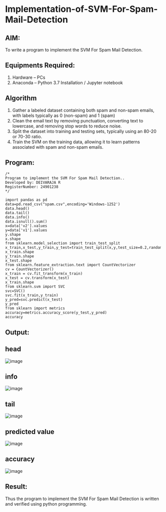 # Implementation-of-SVM-For-Spam-Mail-Detection

## AIM:
To write a program to implement the SVM For Spam Mail Detection.

## Equipments Required:
1. Hardware – PCs
2. Anaconda – Python 3.7 Installation / Jupyter notebook

## Algorithm
1. Gather a labeled dataset containing both spam and non-spam emails, with labels typically as 0 (non-spam) and 1 (spam)
2. Clean the email text by removing punctuation, converting text to lowercase, and removing stop words to reduce noise.
3. Split the dataset into training and testing sets, typically using an 80-20 or 70-30 ratio.
4. Train the SVM on the training data, allowing it to learn patterns associated with spam and non-spam emails.

## Program:
```
/*
Program to implement the SVM For Spam Mail Detection..
Developed by: DEIVARAJA R
RegisterNumber: 24901238
*/
```
```
import pandas as pd
data=pd.read_csv("spam.csv",encoding='Windows-1252')
data.head()
data.tail()
data.info()
data.isnull().sum()
x=data['v2'].values
y=data['v1'].values
y.shape
x.shape
from sklearn.model_selection import train_test_split
x_train,x_test,y_train,y_test=train_test_split(x,y,test_size=0.2,random_state=0)
x_train.shape
y_train.shape
x_test.shape
from sklearn.feature_extraction.text import CountVectorizer
cv = CountVectorizer()
x_train = cv.fit_transform(x_train)  
x_test = cv.transform(x_test)
x_train.shape
from sklearn.svm import SVC
svc=SVC()
svc.fit(x_train,y_train)
y_pred=svc.predict(x_test)
y_pred
from sklearn import metrics
accuracy=metrics.accuracy_score(y_test,y_pred)
accuracy
```


## Output:
## head
![image](https://github.com/user-attachments/assets/d03a5251-c089-4134-8600-da9f4bfeb387)
## info
![image](https://github.com/user-attachments/assets/7d3c63fb-9cb2-4f1c-b5e5-e3654c5d52be)
## tail
![image](https://github.com/user-attachments/assets/fac01c0b-2895-4724-b663-c424822e1512)
## predicted value
![image](https://github.com/user-attachments/assets/7a25dac4-d201-4127-8b23-ef46456ca483)
## accuracy
![image](https://github.com/user-attachments/assets/64a669c7-3516-4ea1-b624-70b64440cf2b)


## Result:
Thus the program to implement the SVM For Spam Mail Detection is written and verified using python programming.

